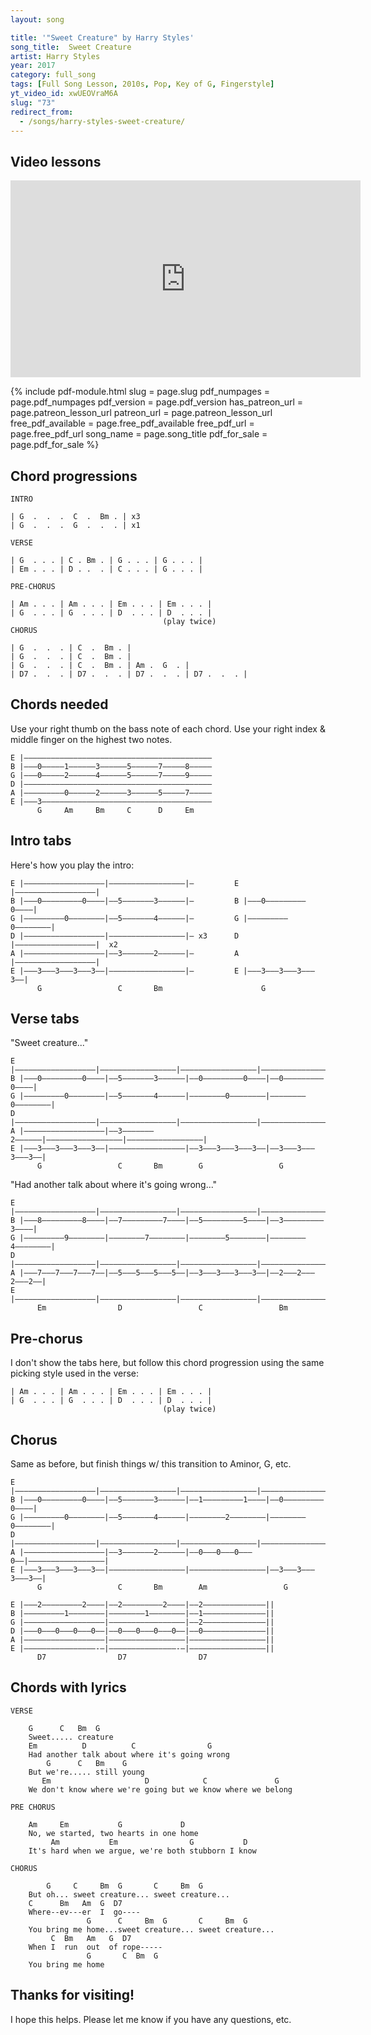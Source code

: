```yaml
---
layout: song

title: '"Sweet Creature" by Harry Styles'
song_title:  Sweet Creature
artist: Harry Styles
year: 2017
category: full_song
tags: [Full Song Lesson, 2010s, Pop, Key of G, Fingerstyle]
yt_video_id: xwUEOVraM6A
slug: "73"
redirect_from:
  - /songs/harry-styles-sweet-creature/
---
```


## Video lessons

<iframe width="560" height="315" src="https://www.youtube.com/embed/xwUEOVraM6A?showinfo=0" frameborder="0" allowfullscreen></iframe>



{% include pdf-module.html slug = page.slug pdf_numpages = page.pdf_numpages pdf_version = page.pdf_version has_patreon_url = page.patreon_lesson_url patreon_url = page.patreon_lesson_url free_pdf_available = page.free_pdf_available free_pdf_url = page.free_pdf_url song_name = page.song_title pdf_for_sale = page.pdf_for_sale %}



## Chord progressions

    INTRO

    | G  .  .  .  C  .  Bm . | x3
    | G  .  .  .  G  .  .  . | x1

    VERSE

    | G  . . . | C . Bm . | G . . . | G . . . |
    | Em . . . | D . .  . | C . . . | G . . . |

    PRE-CHORUS

    | Am . . . | Am . . . | Em . . . | Em . . . |
    | G  . . . | G  . . . | D  . . . | D  . . . |
                                      (play twice)
    CHORUS

    | G  .  .  . | C  .  Bm . |
    | G  .  .  . | C  .  Bm . |
    | G  .  .  . | C  .  Bm . | Am .  G  . |
    | D7 .  .  . | D7 .  .  . | D7 .  .  . | D7 .  .  . |

## Chords needed

Use your right thumb on the bass note of each chord. Use your right index & middle finger on the highest two notes.

    E |––––––––––––––––––––––––––––––––––––––––––
    B |–––0–––––1––––––3––––––5––––––7–––––8–––––
    G |–––0–––––2––––––4––––––5––––––7–––––9–––––
    D |––––––––––––––––––––––––––––––––––––––––––
    A |–––––––––0––––––2––––––3––––––5–––––7–––––
    E |–––3––––––––––––––––––––––––––––––––––––––
          G     Am     Bm     C      D     Em         

## Intro tabs

Here's how you play the intro:

    E |––––––––––––––––––|–––––––––––––––––|–         E |––––––––––––––––––|
    B |–––0–––––––––0––––|––5–––––––3––––––|–         B |–––0–––––––––0––––|
    G |–––––––––0––––––––|––5–––––––4––––––|–         G |–––––––––0––––––––|
    D |––––––––––––––––––|–––––––––––––––––|– x3      D |––––––––––––––––––|  x2
    A |––––––––––––––––––|––3–––––––2––––––|–         A |––––––––––––––––––|
    E |–––3–––3–––3–––3––|–––––––––––––––––|–         E |–––3–––3–––3–––3––|
          G                 C       Bm                      G

## Verse tabs

"Sweet creature..."

    E |––––––––––––––––––|–––––––––––––––––|–––––––––––––––––|–––––––––––––––––|
    B |–––0–––––––––0––––|––5–––––––3––––––|––0–––––––––0––––|––0–––––––––0––––|
    G |–––––––––0––––––––|––5–––––––4––––––|––––––––0––––––––|––––––––0––––––––|
    D |––––––––––––––––––|–––––––––––––––––|–––––––––––––––––|–––––––––––––––––|
    A |––––––––––––––––––|––3–––––––2––––––|–––––––––––––––––|–––––––––––––––––|
    E |–––3–––3–––3–––3––|–––––––––––––––––|––3–––3–––3–––3––|––3–––3–––3–––3––|
          G                 C       Bm        G                 G

"Had another talk about where it's going wrong..."

    E |––––––––––––––––––|–––––––––––––––––|–––––––––––––––––|–––––––––––––––––|
    B |–––8–––––––––8––––|––7–––––––––7––––|––5–––––––––5––––|––3–––––––––3––––|
    G |–––––––––9––––––––|––––––––7––––––––|––––––––5––––––––|––––––––4––––––––|
    D |––––––––––––––––––|–––––––––––––––––|–––––––––––––––––|–––––––––––––––––|
    A |–––7–––7–––7–––7––|––5–––5–––5–––5––|––3–––3–––3–––3––|––2–––2–––2–––2––|
    E |––––––––––––––––––|–––––––––––––––––|–––––––––––––––––|–––––––––––––––––|
          Em                D                 C                 Bm

## Pre-chorus

I don't show the tabs here, but follow this chord progression using the same picking style used in the verse:

    | Am . . . | Am . . . | Em . . . | Em . . . |
    | G  . . . | G  . . . | D  . . . | D  . . . |
                                      (play twice)

## Chorus

Same as before, but finish things w/ this transition to Aminor, G, etc.


    E |––––––––––––––––––|–––––––––––––––––|–––––––––––––––––|–––––––––––––––––|
    B |–––0–––––––––0––––|––5–––––––3––––––|––1–––––––––1––––|––0–––––––––0––––|
    G |–––––––––0––––––––|––5–––––––4––––––|––––––––2––––––––|––––––––0––––––––|
    D |––––––––––––––––––|–––––––––––––––––|–––––––––––––––––|–––––––––––––––––|
    A |––––––––––––––––––|––3–––––––2––––––|––0–––0–––0–––0––|–––––––––––––––––|
    E |–––3–––3–––3–––3––|–––––––––––––––––|–––––––––––––––––|––3–––3–––3–––3––|
          G                 C       Bm        Am                 G

    E |–––2–––––––––2––––|––2–––––––––2––––|––2––––––––––––––||
    B |–––––––––1––––––––|––––––––1––––––––|––1––––––––––––––||
    G |––––––––––––––––––|–––––––––––––––––|––2––––––––––––––||
    D |–––0–––0–––0–––0––|––0–––0–––0–––0––|––0––––––––––––––||
    A |––––––––––––––––––|–––––––––––––––––|–––––––––––––––––||
    E |––––––––––––––––-–|–––––––––––––––-–|–––––––––––––––––||
          D7                D7                D7

## Chords with lyrics

    VERSE

        G      C   Bm  G
        Sweet..... creature
        Em          D          C                G
        Had another talk about where it's going wrong
            G      C   Bm    G
        But we're..... still young
           Em                     D            C               G
        We don't know where we're going but we know where we belong

    PRE CHORUS

        Am     Em           G             D
        No, we started, two hearts in one home
             Am           Em                G           D
        It's hard when we argue, we're both stubborn I know

    CHORUS

            G     C     Bm  G       C     Bm  G
        But oh... sweet creature... sweet creature...
        C      Bm   Am  G  D7
        Where--ev---er  I  go----
                     G      C     Bm  G       C     Bm  G
        You bring me home...sweet creature... sweet creature...
             C  Bm   Am   G  D7
        When I  run  out  of rope-----
                     G       C  Bm  G
        You bring me home


## Thanks for visiting!

I hope this helps. Please let me know if you have any questions, etc.
